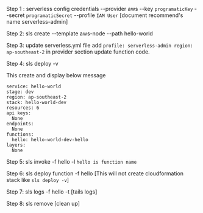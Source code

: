 Step 1 :
serverless config credentials --provider aws --key `programaticKey` --secret `programaticSecret` --profile `IAM User` [document recommend's name serverless-admin]

Step 2:
sls create --template aws-node --path hello-world

Step 3:
update serverless.yml file 
add ```profile: serverless-admin region: ap-southeast-2``` in provider section
update function code.

Step 4:
sls deploy -v

This create and display below message
```Service Information
service: hello-world
stage: dev
region: ap-southeast-2
stack: hello-world-dev
resources: 6
api keys:
  None
endpoints:
  None
functions:
  hello: hello-world-dev-hello
layers:
  None
```

Step 5:
sls invoke -f hello -l `hello is function name`

Step 6:
sls deploy function -f hello [This will not create cloudformation stack like `sls deploy -v`]

Step 7:
sls logs -f hello -t [tails logs]

Step 8:
sls remove [clean up]
